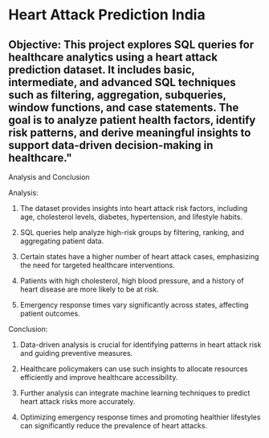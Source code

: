 # Heart Attack Prediction India

## Objective:    This project explores SQL queries for healthcare analytics using a heart attack prediction dataset. It includes basic, intermediate, and advanced SQL techniques such as filtering, aggregation, subqueries, window functions, and case statements. The goal is to analyze patient health factors, identify risk patterns, and derive meaningful insights to support data-driven decision-making in healthcare."

Analysis and Conclusion

Analysis:

1. The dataset provides insights into heart attack risk factors, including age, cholesterol levels, diabetes, hypertension, and lifestyle habits.

2. SQL queries help analyze high-risk groups by filtering, ranking, and aggregating patient data.

3. Certain states have a higher number of heart attack cases, emphasizing the need for targeted healthcare interventions.

4. Patients with high cholesterol, high blood pressure, and a history of heart disease are more likely to be at risk.

5. Emergency response times vary significantly across states, affecting patient outcomes.

Conclusion:

1. Data-driven analysis is crucial for identifying patterns in heart attack risk and guiding preventive measures.

2. Healthcare policymakers can use such insights to allocate resources efficiently and improve healthcare accessibility.

3. Further analysis can integrate machine learning techniques to predict heart attack risks more accurately.

4. Optimizing emergency response times and promoting healthier lifestyles can significantly reduce the prevalence of heart attacks.
